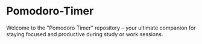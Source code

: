 # Pomodoro-Timer
Welcome to the "Pomodoro Timer" repository – your ultimate companion for staying focused and productive during study or work sessions. 
